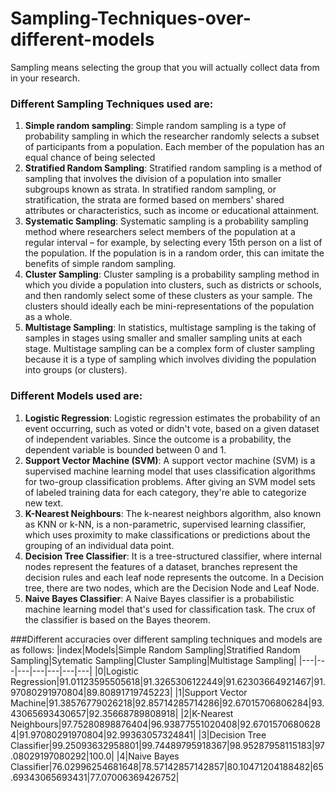 # Sampling-Techniques-over-different-models
Sampling means selecting the group that you will actually collect data from in your research.

### Different Sampling Techniques used are:
1. **Simple random sampling**: Simple random sampling is a type of probability sampling in which the researcher randomly selects a subset of participants from a population. Each member of the population has an equal chance of being selected
2. **Stratified Random Sampling**: Stratified random sampling is a method of sampling that involves the division of a population into smaller subgroups known as strata. In stratified random sampling, or stratification, the strata are formed based on members' shared attributes or characteristics, such as income or educational attainment.
3. **Systematic Sampling**: Systematic sampling is a probability sampling method where researchers select members of the population at a regular interval – for example, by selecting every 15th person on a list of the population. If the population is in a random order, this can imitate the benefits of simple random sampling.
4. **Cluster Sampling**: Cluster sampling is a probability sampling method in which you divide a population into clusters, such as districts or schools, and then randomly select some of these clusters as your sample. The clusters should ideally each be mini-representations of the population as a whole.
5. **Multistage Sampling**: In statistics, multistage sampling is the taking of samples in stages using smaller and smaller sampling units at each stage. Multistage sampling can be a complex form of cluster sampling because it is a type of sampling which involves dividing the population into groups (or clusters).

### Different Models used are:
1. **Logistic Regression**: Logistic regression estimates the probability of an event occurring, such as voted or didn't vote, based on a given dataset of independent variables. Since the outcome is a probability, the dependent variable is bounded between 0 and 1.
2. **Support Vector Machine (SVM)**: A support vector machine (SVM) is a supervised machine learning model that uses classification algorithms for two-group classification problems. After giving an SVM model sets of labeled training data for each category, they're able to categorize new text.
3. **K-Nearest Neighbours**: The k-nearest neighbors algorithm, also known as KNN or k-NN, is a non-parametric, supervised learning classifier, which uses proximity to make classifications or predictions about the grouping of an individual data point.
4. **Decision Tree Classifier**: It is a tree-structured classifier, where internal nodes represent the features of a dataset, branches represent the decision rules and each leaf node represents the outcome. In a Decision tree, there are two nodes, which are the Decision Node and Leaf Node.
5. **Naive Bayes Classifier**: A Naive Bayes classifier is a probabilistic machine learning model that's used for classification task. The crux of the classifier is based on the Bayes theorem.

###Different accuracies over different sampling techniques and models are as follows:
|index|Models|Simple Random Sampling|Stratified Random Sampling|Sytematic Sampling|Cluster Sampling|Multistage Sampling|
|---|---|---|---|---|---|---|
|0|Logistic Regression|91\.01123595505618|91\.3265306122449|91\.62303664921467|91\.97080291970804|89\.80891719745223|
|1|Support Vector Machine|91\.38576779026218|92\.85714285714286|92\.67015706806284|93\.43065693430657|92\.35668789808918|
|2|K-Nearest Neighbours|97\.75280898876404|96\.93877551020408|92\.67015706806284|91\.97080291970804|92\.99363057324841|
|3|Decision Tree Classifier|99\.25093632958801|99\.74489795918367|98\.95287958115183|97\.08029197080292|100\.0|
|4|Naive Bayes Classifier|76\.02996254681648|78\.57142857142857|80\.10471204188482|65\.69343065693431|77\.07006369426752|
